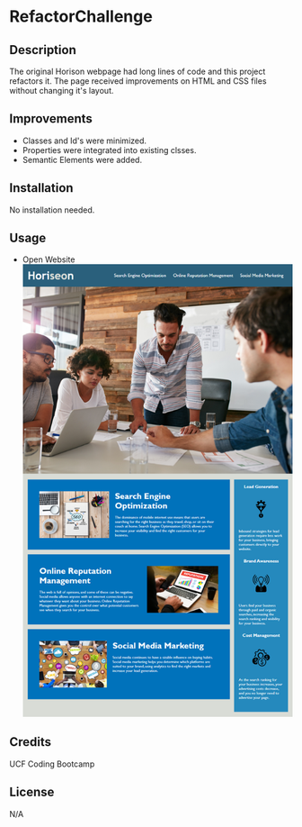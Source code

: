 # RefactorChallenge

## Description

The original Horison webpage had long lines of code and this project refactors it. 
The page received improvements on HTML and CSS files without changing it's layout.

## Improvements
* Classes and Id's were minimized.
* Properties were integrated into existing clsses.
* Semantic Elements were added.

## Installation

No installation needed.

## Usage

* Open Website
![Horiseon website navigation bar, header image and boxes with respective image and information](assets/images/01-html-css-git-homework-demo.png)

## Credits
UCF Coding Bootcamp

## License

N/A





